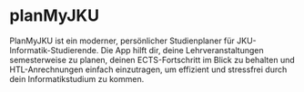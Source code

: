 # planMyJKU
PlanMyJKU ist ein moderner, persönlicher Studienplaner für JKU-Informatik-Studierende. Die App hilft dir, deine Lehrveranstaltungen semesterweise zu planen, deinen ECTS-Fortschritt im Blick zu behalten und HTL-Anrechnungen einfach einzutragen, um effizient und stressfrei durch dein Informatikstudium zu kommen.
